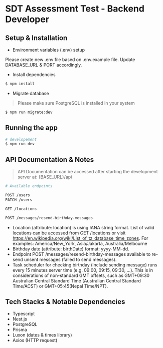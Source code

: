 # SDT Assessment Test - Backend Developer

## Setup & Installation

- Environment variables (.env) setup

Please create new .env file based on .env.example file. Update DATABASE_URL & PORT accordingly.

- Install dependencies

```bash
$ npm install
```

- Migrate database

> Please make sure PostgreSQL is installed in your system

```bash
$ npm run migrate:dev
```

## Running the app

```bash
# developement
$ npm run dev
```

## API Documentation & Notes

> API Documentation can be accessed after starting the development server at: {BASE_URL}/api

```bash
# Available endpoints

POST /users
PATCH /users

GET /locations

POST /messages/resend-birthday-messages
```

- Location (attribute: location) is using IANA string format. List of valid locations can be accessed from GET /locations or visit https://en.wikipedia.org/wiki/List_of_tz_database_time_zones. For examples: America/New_York, Asia/Jakarta, Australia/Melbourne
- Birthday date (attribute: birthDate) format: yyyy-MM-dd.
- Endpoint POST /messages/resend-birthday-messages available to re-send unsent messages (failed to send messages).
- Task scheduler for checking birthday (include sending message) runs every 15 minutes server time (e.g. 09:00, 09:15, 09:30, ...). This is in considerations of non-standard GMT offsets, such as GMT+09:30 Australian Central Standard Time (Australian Central Standard Time/ACST) or GMT+05:45(Nepal Time/NPT).

## Tech Stacks & Notable Dependencies

- Typescript
- Nest.js
- PostgreSQL
- Prisma
- Luxon (dates & times library)
- Axios (HTTP request)
